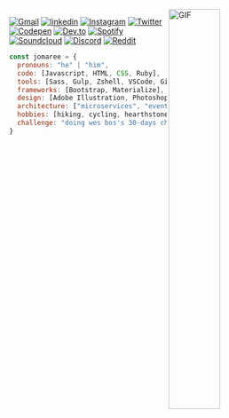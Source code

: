 <img align="right" height="auto" width="43%" alt="GIF" src="https://media.giphy.com/media/WrZgvWyB8lcR2WCxW5/source.gif"/>

[![Gmail](https://img.shields.io/badge/GMAIL-313131?style=flat-square&labelColor=313131&logo=Gmail&logoColor=white&color=313131)](https://mail.google.com/mail/u/0/?view=cm&fs=1&tf=1&source=mailto&to=jclawsin88@gmail.com)
[![linkedin](https://img.shields.io/badge/LINKEDIN-313131?style=flat-square&labelColor=313131&logo=LinkedIn&logoColor=white&color=313131)](https://www.linkedin.com/in/jomaree-lawsin-12646319b/)
[![Instagram](https://img.shields.io/badge/INSTAGRAM-313131?style=flat-square&labelColor=313131&logo=Instagram&logoColor=white&color=313131)](https://www.instagram.com/qws_one/)
[![Twitter](https://img.shields.io/badge/TWITTER-313131?style=flat-square&labelColor=313131&logo=Twitter&logoColor=white&color=313131)](https://twitter.com/jlawsin88)
[![Codepen](https://img.shields.io/badge/-CODEPEN-313131?style=flat-square&labelColor=313131&logo=Codepen&logoColor=white&color=313131)](https://codepen.io/jl88s)
[![Dev.to](https://img.shields.io/badge/-DEV.TO-313131?style=flat-square&labelColor=313131&logo=DEV.TO&logoColor=white&color=313131)](https://dev.to/qws_)
[![Spotify](https://img.shields.io/badge/-SPOTIFY-313131?style=flat-square&labelColor=313131&logo=SPOTIFY&logoColor=white&color=313131)](https://codepen.io/jl88s)
[![Soundcloud](https://img.shields.io/badge/-SOUNDCLOUD-313131?style=flat-square&labelColor=313131&logo=SOUNDCLOUD&logoColor=white&color=313131)](https://soundcloud.com/qwesone)
[![Discord](https://img.shields.io/badge/-DISCORD-313131?style=flat-square&labelColor=313131&logo=DISCORD&logoColor=white&color=313131)](https://codepen.io/jl88s)
[![Reddit](https://img.shields.io/badge/-REDDIT-313131?style=flat-square&labelColor=313131&logo=REDDIT&logoColor=white&color=313131)](https://www.reddit.com/user/qwesone)


```javascript
const jomaree = {
  pronouns: "he" | "him",
  code: [Javascript, HTML, CSS, Ruby],
  tools: [Sass, Gulp, Zshell, VSCode, Git, Github, DevTools, Netlify],
  frameworks: [Bootstrap, Materialize],
  design: [Adobe Illustration, Photoshop, Lightroom, Figma, Invision, Sketch, Pencil & Paper],
  architecture: ["microservices", "event-driven", "design system pattern"],
  hobbies: [hiking, cycling, hearthstone, reading, eating],
  challenge: "doing wes bos's 30-days challenge focused on JavaScript"
}
```

<!-- 

🔭 I’m currently working on ...
<br />
🌱 I’m currently learning ...
<br />
👯 I’m looking to collaborate on ...
<br />
🤔 I’m looking for help with ...
<br />
💬 Ask me about ...
<br />
📫 How to reach me: ...
<br />
😄 Pronouns: ...
<br />
⚡ Fun fact: ...

-->
